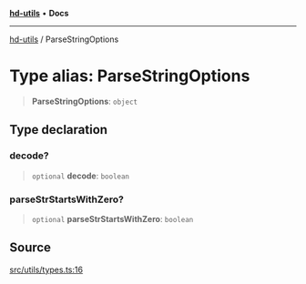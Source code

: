 [**hd-utils**](../README.md) • **Docs**

***

[hd-utils](../globals.md) / ParseStringOptions

# Type alias: ParseStringOptions

> **ParseStringOptions**: `object`

## Type declaration

### decode?

> `optional` **decode**: `boolean`

### parseStrStartsWithZero?

> `optional` **parseStrStartsWithZero**: `boolean`

## Source

[src/utils/types.ts:16](https://github.com/AhmadHddad/h-utils/blob/8e9e542f98b1a43a336ce585dc8666b21b0e894d/src/utils/types.ts#L16)
